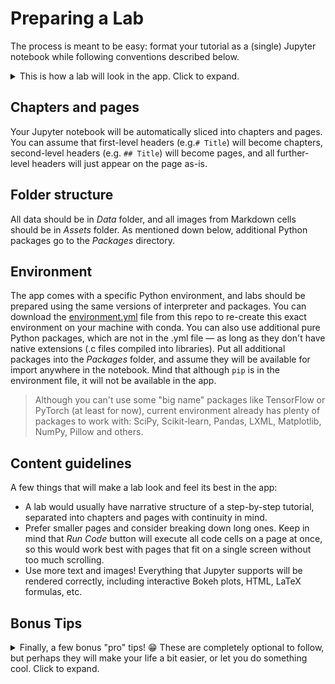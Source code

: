 # Preparing a Lab

The process is meant to be easy: format your tutorial as a (single) Jupyter notebook while following conventions described below.

<details><summary>This is how a lab will look in the app. Click to expand.</summary>
<p align="center">
  <img src="img/iris-lab-in-app-2.png" width="900" title="App screenshot showing Iris lab">
  <img src="img/iris-lab-in-app-3.png" width="900" title="App screenshot showing Iris lab">
  <img src="img/iris-lab-in-app-4.png" width="900" title="App screenshot showing Iris lab">
  <img src="img/iris-lab-in-app-5.png" width="900" title="App screenshot showing Iris lab">
</p>
</details>

## Chapters and pages
Your Jupyter notebook will be automatically sliced into chapters and pages. You can assume that first-level headers (e.g.`# Title`) will become chapters, second-level headers (e.g. `## Title`) will become pages, and all further-level headers will just appear on the page as-is.

## Folder structure
All data should be in _Data_ folder, and all images from Markdown cells should be in _Assets_ folder. As mentioned down below, additional Python packages go to the _Packages_ directory. 

## Environment
The app comes with a specific Python environment, and labs should be prepared using the same versions of interpreter and packages. You can download the [environment.yml](environment.yml) file from this repo to re-create this exact environment on your machine with conda. You can also use additional pure Python packages, which are not in the .yml file — as long as they don't have native extensions (.c files compiled into libraries). Put all additional packages into the _Packages_ folder, and assume they will be available for import anywhere in the notebook. Mind that although `pip` is in the environment file, it will not be available in the app.

> Although you can't use some "big name" packages like TensorFlow or PyTorch (at least for now), current environment already has plenty of packages to work with: SciPy, Scikit-learn, Pandas, LXML, Matplotlib, NumPy, Pillow and others.

## Content guidelines
A few things that will make a lab look and feel its best in the app:
* A lab would usually have narrative structure of a step-by-step tutorial, separated into chapters and pages with continuity in mind.
* Prefer smaller pages and consider breaking down long ones. Keep in mind that _Run Code_ button will execute all code cells on a page at once, so this would work best with pages that fit on a single screen without too much scrolling.
* Use more text and images! Everything that Jupyter supports will be rendered correctly, including interactive Bokeh plots, HTML, LaTeX formulas, etc.

## Bonus Tips
<details><summary>Finally, a few bonus "pro" tips! 😁 These are completely optional to follow, but perhaps they will make your life a bit easier, or let you do something cool. Click to expand.</summary>

### Hidden cells
JupyterLab lets you hide cells by clicking the blue cell selection indicator to the left of the cell. Hidden cells will not be shown on the lab page, but the code in them _will_ get executed with all other code cells on page when user taps _Run Code_ button.

### Different images for light and dark themes
The app supports light and dark interface themes, and you can add separate light and dark variants of an image that you embed into a Markdown cell — with a bit of HTML. For example, under the hood, the app will inject the following CSS into each lab page, whenever (and only when) _dark_ UI theme is active:

```css
.juno_ui_theme_light {
    display: none;
}

.juno_ui_theme_dark {
    display: inline-block;
}
```

Basically, this means that this HTML code in a Markdown cell will display `nn_light.png` image for light UI theme, and `nn_dark.png` when dark mode is enabled:

```html
<img src="Assets/nn_light.png" class="juno_ui_theme_light" style="display: inline-block;"><img src="Assets/nn_dark.png" class="juno_ui_theme_dark" style="display: none;">
```

### Don't rely too much on narrative context
Don't expect the pages to be opened and executed one after another, the user should be able to jump to an arbitrary page. Don't worry about initialising variables in code cells: the app will correctly set interpreter state for each page, including variables initialised on previous pages, or modules imported earlier. But don't rely on files created on disk in earlier pages, those are not part of the page "context".
  
### Consider using smaller datasets
Try to keep lab's performance footprint at minimum: for example, use smaller datasets. One of our sample labs operates with a smaller MNIST dataset which only has 10,000 examples from the original 70,000 — it makes final labs much smaller, not to mention it takes less time to train a model, while illustrating the point just as well. Remember, all code is executed locally, using device's hardware (so performance could become a constraint for complex computations).

### Clear unused variables
Finally, it's a good practice to delete variables and clear other resources you no longer use in the rest of the lab. Use a hidden code cell at the end of the page for this:

<p align="center">
  <img src="img/hidden-cell-collapsed.png" width="200" title="Collapsed cell"> <img src="img/hidden-cell-expanded.png" width="200" title="Expanded cell">
</p>

Deleting a variable with `del df`, or clearing a Matplotlib figure with `fig.clear()` goes a long way in keeping lab size in check.
</details>
